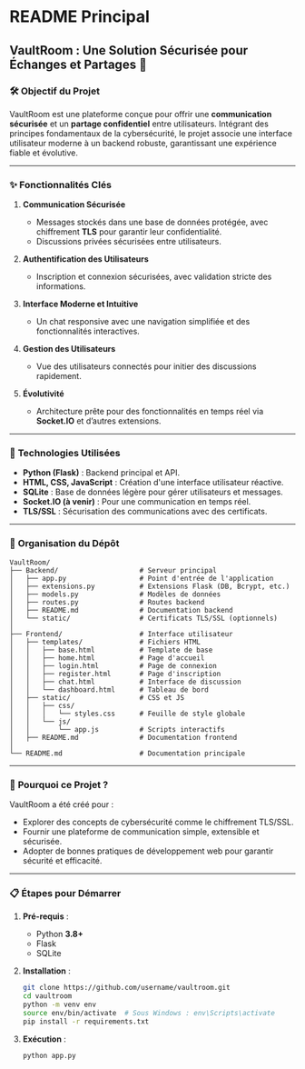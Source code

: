 # README Principal  

## **VaultRoom : Une Solution Sécurisée pour Échanges et Partages** 🔐  

### 🛠️ **Objectif du Projet**  

VaultRoom est une plateforme conçue pour offrir une **communication sécurisée** et un **partage confidentiel** entre utilisateurs. Intégrant des principes fondamentaux de la cybersécurité, le projet associe une interface utilisateur moderne à un backend robuste, garantissant une expérience fiable et évolutive.  

---

### ✨ **Fonctionnalités Clés**  

1. **Communication Sécurisée**  
   - Messages stockés dans une base de données protégée, avec chiffrement **TLS** pour garantir leur confidentialité.  
   - Discussions privées sécurisées entre utilisateurs.  

2. **Authentification des Utilisateurs**  
   - Inscription et connexion sécurisées, avec validation stricte des informations.  

3. **Interface Moderne et Intuitive**  
   - Un chat responsive avec une navigation simplifiée et des fonctionnalités interactives.  

4. **Gestion des Utilisateurs**  
   - Vue des utilisateurs connectés pour initier des discussions rapidement.  

5. **Évolutivité**  
   - Architecture prête pour des fonctionnalités en temps réel via **Socket.IO** et d’autres extensions.  

---

### 🌟 **Technologies Utilisées**  

- **Python (Flask)** : Backend principal et API.  
- **HTML, CSS, JavaScript** : Création d'une interface utilisateur réactive.  
- **SQLite** : Base de données légère pour gérer utilisateurs et messages.  
- **Socket.IO (à venir)** : Pour une communication en temps réel.  
- **TLS/SSL** : Sécurisation des communications avec des certificats.  

---

### 📂 **Organisation du Dépôt**  

```plaintext
VaultRoom/
├── Backend/                    # Serveur principal
│   ├── app.py                  # Point d'entrée de l'application
│   ├── extensions.py           # Extensions Flask (DB, Bcrypt, etc.)
│   ├── models.py               # Modèles de données
│   ├── routes.py               # Routes backend
│   ├── README.md               # Documentation backend
│   └── static/                 # Certificats TLS/SSL (optionnels)
│
├── Frontend/                   # Interface utilisateur
│   ├── templates/              # Fichiers HTML
│   │   ├── base.html           # Template de base
│   │   ├── home.html           # Page d'accueil
│   │   ├── login.html          # Page de connexion
│   │   ├── register.html       # Page d'inscription
│   │   ├── chat.html           # Interface de discussion
│   │   └── dashboard.html      # Tableau de bord
│   ├── static/                 # CSS et JS
│   │   ├── css/
│   │   │   └── styles.css      # Feuille de style globale
│   │   └── js/
│   │       └── app.js          # Scripts interactifs
│   ├── README.md               # Documentation frontend
│
└── README.md                   # Documentation principale
```

---

### 🚀 **Pourquoi ce Projet ?**  

VaultRoom a été créé pour :  
- Explorer des concepts de cybersécurité comme le chiffrement TLS/SSL.  
- Fournir une plateforme de communication simple, extensible et sécurisée.  
- Adopter de bonnes pratiques de développement web pour garantir sécurité et efficacité.  

---

### 📋 **Étapes pour Démarrer**  

1. **Pré-requis** :  
   - Python **3.8+**  
   - Flask  
   - SQLite  

2. **Installation** :  
   ```bash
   git clone https://github.com/username/vaultroom.git
   cd vaultroom
   python -m venv env
   source env/bin/activate  # Sous Windows : env\Scripts\activate
   pip install -r requirements.txt
   ```

3. **Exécution** :  
   ```bash
   python app.py
   ``` 
